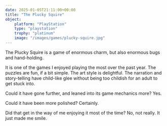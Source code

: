 ```yaml
---
date: 2025-01-05T21:11:00+00:00
title: "The Plucky Squire"
object:
    platform: "PlayStation"
    type: "playstation"
    trophy: "platinum"
    image: "/images/games/plucky-squire.jpg"
---
```


The Plucky Squire is a game of enormous charm, but also enormous bugs and hand-holding. 

It is one of the games I enjoyed playing the most over the past year. The puzzles are fun, if a bit simple. The art style is delightful. The narration and story-telling have child-like glee without being too childish for an adult to get stuck into.

Could it have gone further, and leaned into its game mechanics more? Yes.

Could it have been more polished? Certainly.

Did that get in the way of me enjoying it most of the time? No, not really. It just made me smile.